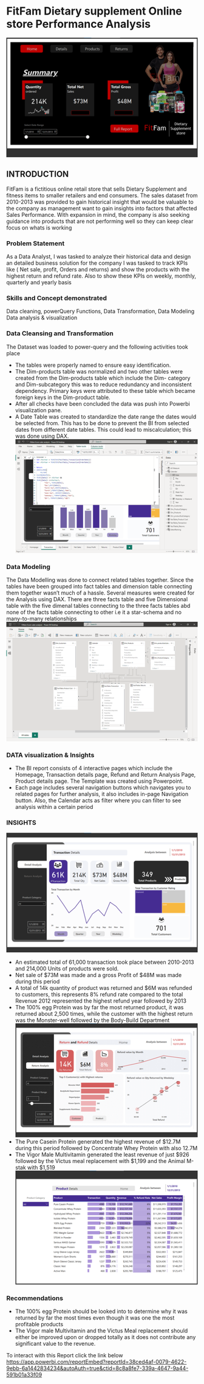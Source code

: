 # FitFam Dietary supplement Online store Performance Analysis
![](Fitfam_Ecom_Analysis_Homepage.png)
## INTRODUCTION


FitFam is a fictitious online retail store that sells Dietary Supplement and fitness items to smaller retailers and end consumers. The sales dataset from 2010-2013 was provided to gain historical insight that would be valuable to the company as management want to gain insights into factors that affected Sales Performance.
With expansion in mind, the company is also seeking guidance into products that are not performing well so they can keep clear focus on whats is working  

### Problem Statement 

As a Data Analyst, I was tasked to analyze their historical data and design an detailed business solution for the company
I was tasked to track KPIs like ( Net sale, profit, Orders and returns) and show the products with the highest return and refund rate. 
Also to show these KPIs on weekly, monthly, quarterly and yearly basis

### Skills and Concept demonstrated

Data cleaning, powerQuery Functions, Data Transformation, Data Modeling Data analysis & visualization 

### Data Cleansing and Transformation

The Dataset was loaded to power-query and the following activities took place
- The tables were properly named to ensure easy identification.
- The Dim-products table was normalized and two other tables were created from the Dim-products table which include the Dim- category and Dim-subcategory this was to reduce redundancy and inconsistent dependency. Primary keys were attributed to these table which became foreign keys in the Dim-product table.
- After all checks have been concluded the data was push into Powerbi visualization pane.
- A Date Table was created to standardize the date range the dates would be selected from. This has to be done to prevent the BI from selected dates from different date tables. This could lead to miscalculation; this was done using DAX.
![](DAX.png)
### Data Modeling

The Data Modelling was done to connect related tables together. Since the tables have been grouped into fact tables and dimension table connecting them together wasn’t much of a hassle. Several measures were created for the Analysis using DAX. There are three facts table and five Dimensional table with the five dimenal tables connecting to the three facts tables abd none of the facts table connecting to other i.e it a star-schema and no many-to-many relationships 
![](Data_modeling.png)
### DATA visualization & Insights

- The BI report consists of 4 interactive pages which include the Homepage, Transaction details page, Refund and Return Analysis Page, Product details page. The Template was created using Powerpoint.
- Each page includes several navigation buttons which navigates you to related pages for further analysis, it also includes in-page Navigation button. Also, the Calendar acts as filter where you can filter to see analysis within a certain period

### INSIGHTS
![](Fitfam_Ecom_Analysis_Detail_Analysis.png)
- An estimated total of 61,000 transaction took place between 2010-2013 and 214,000 Units of products were sold.
- Net sale of $73M was made and a gross Profit of $48M was made during this period
- A total of 14k quantity of product was returned and $6M was refunded to customers, this represents 8% refund rate compared to the total Revenue
 	2012 represented the highest refund year followed by 2013   
- The 100% egg Protein was by far the most returned product, it was returned about 2,500 times, while the customer with the highest return was the Monster-well followed by the Body-Build Department
![](Fitfam_Ecom_Analysis_return_analysis.png)
- The Pure Casein Protein generated the highest revenue of $12.7M during this period followed by Concentrate Whey Protein with also 12.7M
- The Vigor Male Multivitamin generated the least revenue of just $926 followed by the Victus meal replacement with $1,199 and the Animal M-stak with $1,519 
![](Fitfam_Ecom_Analysis.png)

### Recommendations

- The 100% egg Protein should be looked into to determine why it was returned by far the most times even though it was one the most profitable products
- The Vigor male Multivitamin and the Victus Meal replacement should either be improved upon or dropped totally as it does not contribute any significant value to the revenue.

To interact with this Report click the link below
https://app.powerbi.com/reportEmbed?reportId=38ced4af-0079-4622-9ebb-6a1442834234&autoAuth=true&ctid=8c8a8fe7-339a-4647-9a44-591b01a33f09
